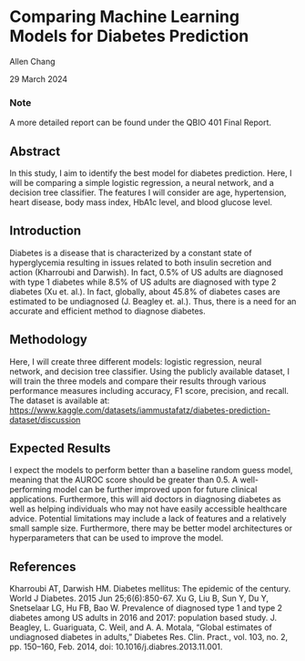 # Comparing Machine Learning Models for Diabetes Prediction

Allen Chang

29 March 2024

### Note

A more detailed report can be found under the QBIO 401 Final Report.

## Abstract

In this study, I aim to identify the best model for diabetes prediction. Here, I will be comparing a simple logistic regression, a neural network, and a decision tree classifier. The features I will consider are age, hypertension, heart disease, body mass index, HbA1c level, and blood glucose level. 

 
## Introduction

Diabetes is a disease that is characterized by a constant state of hyperglycemia resulting in issues related to both insulin secretion and action (Kharroubi and Darwish). In fact, 0.5% of US adults are diagnosed with type 1 diabetes while 8.5% of US adults are diagnosed with type 2 diabetes (Xu et. al.). In fact, globally, about 45.8% of diabetes cases are estimated to be undiagnosed (J. Beagley et. al.). Thus, there is a need for an accurate and efficient method to diagnose diabetes. 
 
## Methodology

Here, I will create three different models: logistic regression, neural network, and decision tree classifier. Using the publicly available dataset, I will train the three models and compare their results through various performance measures including accuracy, F1 score, precision, and recall. The dataset is available at: https://www.kaggle.com/datasets/iammustafatz/diabetes-prediction-dataset/discussion

## Expected Results
	
I expect the models to perform better than a baseline random guess model, meaning that the AUROC score should be greater than 0.5. A well-performing model can be further improved upon for future clinical applications. Furthermore, this will aid doctors in diagnosing diabetes as well as helping individuals who may not have easily accessible healthcare advice. 
Potential limitations may include a lack of features and a relatively small sample size. Furthermore, there may be better model architectures or hyperparameters that can be used to improve the model. 

## References

Kharroubi AT, Darwish HM. Diabetes mellitus: The epidemic of the century. World J Diabetes. 2015 Jun 25;6(6):850-67.
Xu G, Liu B, Sun Y, Du Y, Snetselaar LG, Hu FB, Bao W. Prevalence of diagnosed type 1 and type 2 diabetes among US adults in 2016 and 2017: population based study.
J. Beagley, L. Guariguata, C. Weil, and A. A. Motala, “Global estimates of undiagnosed diabetes in adults,” Diabetes Res. Clin. Pract., vol. 103, no. 2, pp. 150–160, Feb. 2014, doi: 10.1016/j.diabres.2013.11.001.

